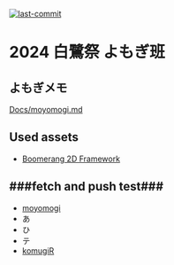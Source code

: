 [![last-commit](https://img.shields.io/github/last-commit/moyomogi/2024ShirasagiPuzzle)](https://github.com/moyomogi/2024ShirasagiPuzzle/commits/master)

# 2024 白鷺祭 よもぎ班

## よもぎメモ

[Docs/moyomogi.md](https://github.com/moyomogi/2024ShirasagiPuzzle/blob/master/Docs/moyomogi.md)

## Used assets

- [Boomerang 2D Framework](https://assetstore.unity.com/packages/templates/systems/boomerang-2d-framework-164608)

## ###fetch and push test###

- [moyomogi](https://github.com/moyomogi?tab=repositories)
- あ
- ひ
- テ
- [komugiR](https://github.com/komugiR?tab=repositories)
